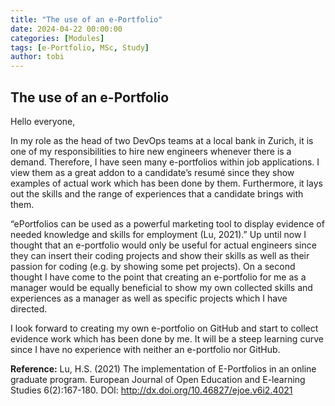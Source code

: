 ```yaml
---
title: "The use of an e-Portfolio"
date: 2024-04-22 00:00:00
categories: [Modules]
tags: [e-Portfolio, MSc, Study]
author: tobi
---
```


## The use of an e-Portfolio
Hello everyone,

In my role as the head of two DevOps teams at a local bank in Zurich, it is one of my responsibilities to hire new engineers whenever there is a demand. Therefore, I have seen many e-portfolios within job applications. I view them as a great addon to a candidate’s resumé since they show examples of actual work which has been done by them. Furthermore, it lays out the skills and the range of experiences that a candidate brings with them. 

“ePortfolios can be used as a powerful marketing tool to display evidence of needed knowledge and skills for employment (Lu, 2021).”
Up until now I thought that an e-portfolio would only be useful for actual engineers since they can insert their coding projects and show their skills as well as their passion for coding (e.g. by showing some pet projects). On a second thought I have come to the point that creating an e-portfolio for me as a manager would be equally beneficial to show my own collected skills and experiences as a manager as well as specific projects which I have directed.

I look forward to creating my own e-portfolio on GitHub and start to collect evidence work which has been done by me. It will be a steep learning curve since I have no experience with neither an e-portfolio nor GitHub. 


**Reference:**
Lu, H.S. (2021) The implementation of E-Portfolios in an online graduate program. European Journal of Open Education and E-learning Studies 6(2):167-180. DOI: http://dx.doi.org/10.46827/ejoe.v6i2.4021

